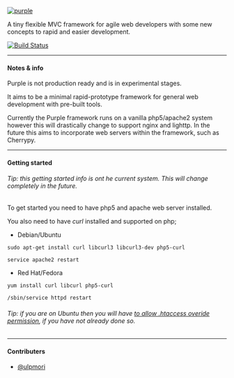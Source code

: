 [![purple](https://raw.github.com/ulpmori/purple/master/purple_logo.png)](https://github.com/ulpmori/purple/)

A tiny flexible MVC framework for agile web developers with some new concepts to rapid and easier development.

[![Build Status](https://drone.io/github.com/ulpmori/purple/status.png)](https://drone.io/github.com/ulpmori/purple/latest)

-----

#### Notes & info

Purple is not production ready and is in experimental stages.

It aims to be a minimal rapid-prototype framework for general web development with pre-built tools.

Currently the Purple framework runs on a vanilla php5/apache2 system however this will drastically change to support nginx and lighttp.
In the future this aims to incorporate web servers within the framework, such as Cherrypy.

-----

#### Getting started

###### Tip: this getting started info is ont he current system. This will change completely in the future.

To get started you need to have php5 and apache web server installed.

You also need to have _curl_ installed and supported on php;

* Debian/Ubuntu

<pre><code>sudo apt-get install curl libcurl3 libcurl3-dev php5-curl

service apache2 restart
</code></pre>

* Red Hat/Fedora

<pre><code>yum install curl libcurl php5-curl

/sbin/service httpd restart
</code></pre>

###### Tip: if you are on Ubuntu then you will have [to allow .htaccess overide permission](https://help.ubuntu.com/community/EnablingUseOfApacheHtaccessFiles), if you have not already done so.

-----


#### Contributers

- [@ulpmori](http://github.com/ulpmori)
